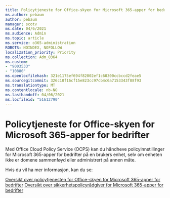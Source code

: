 ```yaml
---
title: Policytjeneste for Office-skyen for Microsoft 365-apper for bedrifter
ms.author: pebaum
author: pebaum
manager: scotv
ms.date: 04/6/2021
ms.audience: Admin
ms.topic: article
ms.service: o365-administration
ROBOTS: NOINDEX, NOFOLLOW
localization_priority: Priority
ms.collection: Adm_O364
ms.custom:
- "9003533"
- "10880"
ms.openlocfilehash: 321e1175ef694f82002ef1c60300ccbccd2feae5
ms.sourcegitcommit: 326c10f16cf15e823cc97cb4c6a7153343f88f93
ms.translationtype: MT
ms.contentlocale: nb-NO
ms.lasthandoff: 04/06/2021
ms.locfileid: "51612790"
---
```

# <a name="office-cloud-policy-service-for-microsoft-365-apps-for-enterprise"></a>Policytjeneste for Office-skyen for Microsoft 365-apper for bedrifter

Med Office Cloud Policy Service (OCPS) kan du håndheve policyinnstillinger for Microsoft 365-apper for bedrifter på en brukers enhet, selv om enheten ikke er domene sammenføyd eller administrert på annen måte. 

Hvis du vil ha mer informasjon, kan du se:

[Oversikt over policytjenesten for Office-skyen for Microsoft 365-apper for bedrifter](https://docs.microsoft.com/deployoffice/overview-office-cloud-policy-service) 
 [Oversikt over sikkerhetspolicyrådgiver for Microsoft 365-apper for bedrifter](https://docs.microsoft.com/deployoffice/overview-of-security-policy-advisor)